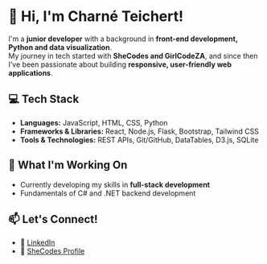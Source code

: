 # 👋 Hi, I'm Charné Teichert!

I'm a **junior developer** with a background in **front-end development, Python and data visualization**.  
My journey in tech started with **SheCodes and GirlCodeZA**, and since then I’ve been passionate about building **responsive, user-friendly web applications**.  

## 💻 Tech Stack
- **Languages:** JavaScript, HTML, CSS, Python  
- **Frameworks & Libraries:** React, Node.js, Flask, Bootstrap, Tailwind CSS  
- **Tools & Technologies:** REST APIs, Git/GitHub, DataTables, D3.js, SQLite  

## 🚀 What I'm Working On
- Currently developing my skills in **full-stack development** 
- Fundamentals of C# and .NET backend development


## 📫 Let's Connect!
- 🔗 [LinkedIn](www.linkedin.com/in/charné-teichert)  
- 📝 [SheCodes Profile](https://www.shecodes.io/graduates/96006-charne-teichert)  
